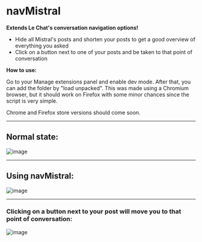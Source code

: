 # navMistral

**Extends Le Chat's conversation navigation options!**

- Hide all Mistral's posts and shorten your posts to get a good overview of everything you asked
- Click on a button next to one of your posts and be taken to that point of conversation

**How to use:**

Go to your Manage extensions panel and enable dev mode. After that, you can add the folder by "load unpacked". This was made using a Chromium browser, but it should work on Firefox with some minor chances since the script is very simple.

Chrome and Firefox store versions should come soon.

---

## Normal state:
![image](https://github.com/user-attachments/assets/2733bced-7107-4195-97d1-099193a03e27)

---

## Using navMistral:
![image](https://github.com/user-attachments/assets/8db44579-70e9-4b4d-bdea-bea178097a09)

---

### Clicking on a button next to your post will move you to that point of conversation:
![image](https://github.com/user-attachments/assets/e29a4233-decd-4e83-8b26-2eaa142bc89f)



